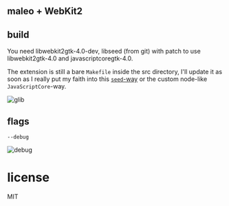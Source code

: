 ## maleo + WebKit2 

## build

You need libwebkit2gtk-4.0-dev, libseed (from git) with patch to use libwebkit2gtk-4.0 and javascriptcoregtk-4.0.

The extension is still a bare `Makefile` inside the src directory, I'll update it as soon as I really put my faith into this [`seed`-way](https://github.com/rockybars/maleo/blob/master/examples/hello/index.html#L13-L14) or the custom node-like `JavaScriptCore`-way.

![glib](http://g.recordit.co/s97AmmE1PG.gif)

## flags

```
--debug
```

![debug](http://g.recordit.co/86id9vqeSK.gif)

# license 
MIT

